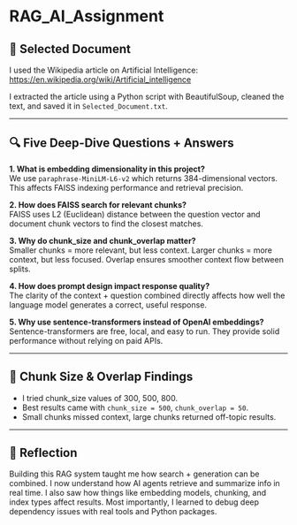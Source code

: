 # RAG_AI_Assignment

## 📄 Selected Document
I used the Wikipedia article on Artificial Intelligence:  
https://en.wikipedia.org/wiki/Artificial_intelligence

I extracted the article using a Python script with BeautifulSoup, cleaned the text, and saved it in `Selected_Document.txt`.

---

## 🔍 Five Deep-Dive Questions + Answers

**1. What is embedding dimensionality in this project?**  
We use `paraphrase-MiniLM-L6-v2` which returns 384-dimensional vectors. This affects FAISS indexing performance and retrieval precision.

**2. How does FAISS search for relevant chunks?**  
FAISS uses L2 (Euclidean) distance between the question vector and document chunk vectors to find the closest matches.

**3. Why do chunk_size and chunk_overlap matter?**  
Smaller chunks = more relevant, but less context. Larger chunks = more context, but less focused. Overlap ensures smoother context flow between splits.

**4. How does prompt design impact response quality?**  
The clarity of the context + question combined directly affects how well the language model generates a correct, useful response.

**5. Why use sentence-transformers instead of OpenAI embeddings?**  
Sentence-transformers are free, local, and easy to run. They provide solid performance without relying on paid APIs.

---

## 🧪 Chunk Size & Overlap Findings

- I tried chunk_size values of 300, 500, 800.
- Best results came with `chunk_size = 500`, `chunk_overlap = 50`.
- Small chunks missed context, large chunks returned off-topic results.

---

## 💭 Reflection

Building this RAG system taught me how search + generation can be combined. I now understand how AI agents retrieve and summarize info in real time. I also saw how things like embedding models, chunking, and index types affect results. Most importantly, I learned to debug deep dependency issues with real tools and Python packages.

